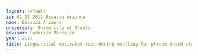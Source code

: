 ```yaml
---
layout: default 
id: 01-01-2012-Bisazza Arianna
name: Bisazza Arianna
university: University of Trento
advisor: Federico Marcello
year: 2012
title: Linguistical motivated recordering modlling for phrase-based stastical machine translation
---
```

